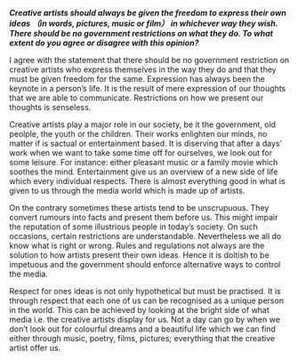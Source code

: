 _**Creative artists should always be given the freedom to express their own ideas （in words, pictures, music or film） in whichever way they wish. There should be no government restrictions on what they do. To what extent do you agree or disagree with this opinion?**_

I agree with the statement that there should be no government restriction on creative artists who express themselves in the way they do and that they must be given freedom for the same. Expression has always been the keynote in a person’s life. It is the result of mere expression of our thoughts that we are able to communicate. Restrictions on how we present our thoughts is senseless.

Creative artists play a major role in our society, be it the government, old peolple, the youth or the children. Their works enlighten our minds, no matter if is sactual or entertainment based. It is diserving that after a days’ work when we want to take some time off for ourselves, we look out for some leisure. For instance: either pleasant music or a family movie which soothes the mind. Entertainment give us an overview of a new side of life which every individual respects. There is almost everything good in what is given to us through the media world which is made up of artists.

On the contrary sometimes these artists tend to be unscrupuous. They convert rumours into facts and present them before us. This might impair the reputation of some illustrious people in today’s society. On such occasions, certain restrictions are understandable. Nevertheless we all do know what is right or wrong. Rules and regulations not always are the solution to how artists present their own ideas. Hence it is doltish to be impetuous and the government should enforce alternative ways to control the media.

Respect for ones ideas is not only hypothetical but must be practised. It is through respect that each one of us can be recognised as a unique person in the world. This can be achieved by looking at the bright side of what media i.e. the creative artists display for us. Not a day can go by when we don’t look out for colourful dreams and a beautiful life which we can find either through music, poetry, films, pictures; everything that the creative artist offer us.

